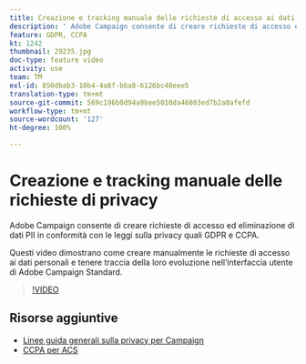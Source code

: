 ```yaml
---
title: Creazione e tracking manuale delle richieste di accesso ai dati personali tramite l’interfaccia utente di Adobe Campaign
description: ' Adobe Campaign consente di creare richieste di accesso ed eliminazione di dati PII in conformità con le leggi sulla privacy quali GDPR e CCPA. Questi video dimostrano come creare manualmente le richieste di accesso ai dati personali e tenere traccia della loro evoluzione nell’interfaccia utente di Adobe Campaign Standard.'
feature: GDPR, CCPA
kt: 1242
thumbnail: 29235.jpg
doc-type: feature video
activity: use
team: TM
exl-id: 850dbab3-10b4-4a8f-b6a8-6126bc48eee5
translation-type: tm+mt
source-git-commit: 569c196b0d94a9bee5010da46003ed7b2a8afefd
workflow-type: tm+mt
source-wordcount: '127'
ht-degree: 100%

---
```


# Creazione e tracking manuale delle richieste di privacy

 Adobe Campaign consente di creare richieste di accesso ed eliminazione di dati PII in conformità con le leggi sulla privacy quali GDPR e CCPA.

Questi video dimostrano come creare manualmente le richieste di accesso ai dati personali e tenere traccia della loro evoluzione nell’interfaccia utente di Adobe Campaign Standard.

>[!VIDEO](https://video.tv.adobe.com/v/29235?quality=12)

## Risorse aggiuntive

* [Linee guida generali sulla privacy per Campaign](https://helpx.adobe.com/it/campaign/kb/campaign-privacy-overview.html)
* [CCPA per ACS](https://helpx.adobe.com/it/campaign/kb/acs-privacy.html#ccpa)
